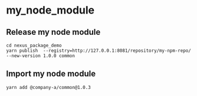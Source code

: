 # my_node_module

## Release my node module

```
cd nexus_package_demo
yarn publish  --registry=http://127.0.0.1:8081/repository/my-npm-repo/ --new-version 1.0.0 common
```

## Import my node module

```
yarn add @company-a/common@1.0.3
```


